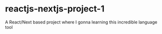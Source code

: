 # reactjs-nextjs-project-1
A React/Next based project where I gonna learning this incredible language tool
